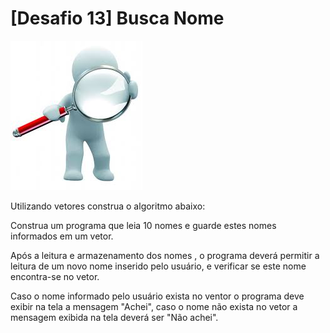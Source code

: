 # [Desafio 13] Busca Nome

![img.png](img.png)

Utilizando vetores construa o algoritmo abaixo:

Construa um programa que leia 10 nomes e guarde estes nomes informados em um vetor.

Após a leitura e armazenamento dos nomes , o programa deverá permitir a leitura de um novo nome inserido pelo usuário, e verificar se este nome encontra-se no vetor.

Caso o nome informado pelo usuário exista no ventor o programa deve exibir na tela a mensagem "Achei", caso o nome não exista no vetor a mensagem exibida na tela deverá ser "Não achei".
